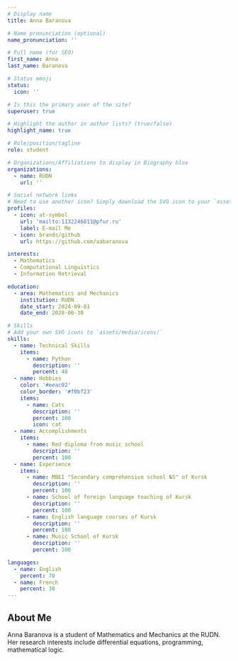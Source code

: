 ```yaml
---
# Display name
title: Anna Baranova

# Name pronunciation (optional)
name_pronunciation: ''

# Full name (for SEO)
first_name: Anna
last_name: Baranova

# Status emoji
status:
  icon: ''

# Is this the primary user of the site?
superuser: true

# Highlight the author in author lists? (true/false)
highlight_name: true

# Role/position/tagline
role: student

# Organizations/Affiliations to display in Biography blox
organizations:
  - name: RUDN
    url: ''

# Social network links
# Need to use another icon? Simply download the SVG icon to your `assets/media/icons/` folder.
profiles:
  - icon: at-symbol
    url: 'mailto:1132246811@pfur.ru'
    label: E-mail Me
  - icon: brands/github
    url: https://github.com/aabaranova

interests:
  - Mathematics
  - Computational Linguistics
  - Information Retrieval

education:
  - area: Mathematics and Mechanics
    institution: RUDN
    date_start: 2024-09-01
    date_end: 2028-06-30

# Skills
# Add your own SVG icons to `assets/media/icons/`
skills:
  - name: Technical Skills
    items:
      - name: Python
        description: ''
        percent: 40
  - name: Hobbies
    color: '#eeac02'
    color_border: '#f0bf23'
    items:
      - name: Cats
        description: ''
        percent: 100
        icon: cat
  - name: Accomplishments
    items:
      - name: Red diploma from music school
        description: ''
        percent: 100
  - name: Experience
    items:
      - name: MBEI "Secondary comprehensive school №5" of Kursk
        description: ''
        percent: 100
      - name: School of foreign language teaching of Kursk
        description: ''
        percent: 100
      - name: English language courses of Kursk
        description: ''
        percent: 100
      - name: Music School of Kursk
        description: ''
        percent: 100

languages:
  - name: English
    percent: 70
  - name: French
    percent: 30
---
```


## About Me

Anna Baranova is a student of Mathematics and Mechanics at the RUDN. Her research interests include differential equations, programming, mathematical logic.
